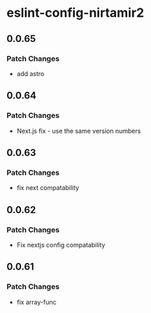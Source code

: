 # eslint-config-nirtamir2

## 0.0.65

### Patch Changes

- add astro

## 0.0.64

### Patch Changes

- Next.js fix - use the same version numbers

## 0.0.63

### Patch Changes

- fix next compatability

## 0.0.62

### Patch Changes

- Fix nextjs config compatability

## 0.0.61

### Patch Changes

- fix array-func
